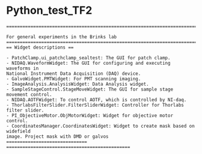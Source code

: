 # Python_test_TF2

    ============================================================================
    
    For general experiments in the Brinks lab
    ============================================================================
    == Widget descriptions ==
    
    - PatchClamp.ui_patchclamp_sealtest: The GUI for patch clamp.
    - NIDAQ.WaveformWidget: The GUI for configuring and executing waveforms in 
    National Instrument Data Acquisition (DAQ) device.
    - GalvoWidget.PMTWidget: For PMT scanning imaging.
    - ImageAnalysis.AnalysisWidget: Data Analysis widget.
    - SampleStageControl.StageMoveWidget: The GUI for sample stage movement control.
    - NIDAQ.AOTFWidget: To control AOTF, which is controlled by NI-daq.
    - ThorlabsFilterSlider.FilterSliderWidget: Controller for Thorlabs filter slider.
    - PI_ObjectiveMotor.ObjMotorWidget: Widget for objective motor control.
    - CoordinatesManager.CoordinatesWidget: Widget to create mask based on widefield
    image. Project mask with DMD or galvos
    ============================== ==============================================
